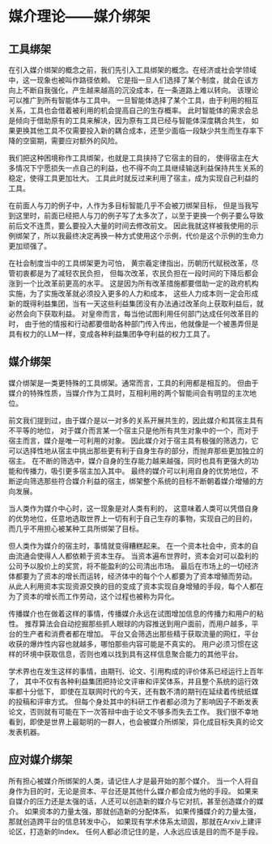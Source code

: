 # 媒介理论——媒介绑架


## 工具绑架

在引入媒介绑架的概念之前，我们先引入工具绑架的概念。在经济或社会学领域中，这一现象也被叫作路径依赖。
它是指一旦人们选择了某个制度，就会在该方向上不断自我强化，产生越来越高的沉没成本，在一条道路上难以转向。
该理论可以推广到所有智能体与工具中。
一旦智能体选择了某个工具，由于利用的相互关系，工具也会借着被利用的机会提高自己的生存概率。
此时智能体的需求会总是倾向于借助原有的工具来解决，因为原有工具已经与智能体深度耦合共生，
如果更换其他工具不仅需要投入新的耦合成本，还至少面临一段缺少共生而生存率下降的空窗期，需要应对额外的风险。

我们把这种困境称作工具绑架，也就是工具挟持了它宿主的目的，
使得宿主在大多情况下宁愿损失一点自己的利益，也不得不向工具继续输送利益保持共生关系的稳定，使得工具更加壮大。
工具此时就反过来利用了宿主，成为实现自己利益的工具。

在前面人与刀的例子中，人作为多目标智能几乎不会被刀绑架目标，
但是当我写到这里时，前面已经把人与刀的例子写了太多次了，以至于更换一个例子要么导致前后文不连贯，要么要投入大量的时间去修改前文。
因此我就这样被我使用的示例绑架了，所以我最终决定再换一种方式使用这个示例，代价是这个示例的生命力更加顽强了。

在社会制度当中的工具绑架更为可怕，
黄宗羲定律指出，历朝历代赋税改革，尽管初衷都是为了减轻农民负担，
但每次改革，农民负担在一段时间的下降后都会涨到一个比改革前更高的水平。
这是因为所有改革措施都要借助一定的政府机构实施，为了实施改革就必须投入更多的人力和成本，
这些人力成本则一定会形成新的既得利益集团，当有一天这些利益集团没有办法通过改革向上获取利益后，就必然会向下获取利益。
对皇帝而言，每当他试图利用任何部门达成任何改革目的时，
由于他的情报和行动都要借助各种部门传入传出，他就像是一个被愚弄但是具有权力的LLM一样，变成各种利益集团争夺利益的权力工具了。


## 媒介绑架

媒介绑架是一类更特殊的工具绑架。通常而言，工具的利用都是相互的。
但由于媒介的特殊性质，当媒介作为工具时，互相利用的两个智能间会有明显的主次地位。

前文我们提到过，由于媒介是以一对多的关系开展共生的，因此媒介和其宿主具有不平等的地位，
对于媒介而言某一个宿主只是他所有共生对象中的一个，而对于宿主而言，媒介是唯一可利用的对象。
因此媒介对于宿主具有极强的筛选力，它可以选择性地从宿主中挑出那些更有利于自身生存的部分，而抛弃那些更加独立的宿主。
在不断的筛选中，媒介自身的生存能力越来越强，同时也具有更强大的功能和传播力，吸引更多宿主加入其中。
最终的媒介可以利用自身的优势地位，不断逆向筛选那些符合媒介利益的宿主，绑架整个系统的目标不断朝着媒介增殖的方向发展。

当人类作为媒介中心时，这一现象是对人类有利的，
这意味着人类可以凭借自身的优势地位，任意地选取世界上一切有利于自己生存的事物，实现自己的目的，
而几乎不用担心被某种工具所绑架了目标。

但人类作为媒介的宿主时，事情就变得糟糕起来。
在一个资本社会中，资本的自由流通会使得人人都依赖于资本生存。
当资本遍布世界时，资本会对可以盈利的公司予以股价上的奖赏，将不能盈利的公司清出市场。
最后在市场上的一切经济体都要为了资本的增长而运转，经济体中的每个个人都要为了资本增殖而劳动。
从此人利用资本实现资源交换的目的变成了资本实现自身增殖的手段，每个人都在为了资本的增长而工作劳动，这个过程也被称为异化。

传播媒介也在做着这样的事情，传播媒介永远在试图增加信息的传播力和用户的粘性。
推荐算法会自动挖掘那些抓人眼球的内容推送到用户面前，而用户越多，平台的生产者和消费者都在增加。
平台又会筛选出那些精于获取流量的网红，平台收获的爆炸性内容也就越多，哪怕那些内容可能是不真实的。
用户必须习惯在这样的环境中获取信息，否则也难以找到具有这样信息聚合能力的其他平台。

学术界也在发生这样的事情，由期刊、论文、引用构成的评价体系已经运行上百年了，
其中不仅有各种利益集团把持论文评审和评奖体系，并且整个系统的运行效率都十分低下，
即使在互联网时代的今天，还有数不清的期刊在延续着传统纸媒的投稿和评审方式。
但每个身处其中的科研工作者都必须为了影响因子不断发表论文，否则就有可能在下一次答辩中由于论文不够多而失去工作。
我们很不幸地看到，即使是世界上最聪明的一群人，也会被媒介所绑架，异化成目标失真的论文发表机器。


## 应对媒介绑架

所有担心被媒介所绑架的人类，请记住人才是最开始的那个媒介。
当一个人将自身作为目的时，无论是资本、平台还是其他什么媒介都会成为他的手段。
如果来自媒介的压力还是太强的话，人还可以创造新的媒介与它对抗，甚至创造媒介的媒介。
如果资本的力量太强，那就创造新的分配体系，
如果传播媒介的力量太强，那就创造跨平台的信息转发中心，
如果现有学术体系太顽固，那就在Arxiv上建评论区，打造新的Index。
任何人都必须记住的是，人永远应该是目的而不是手段。
